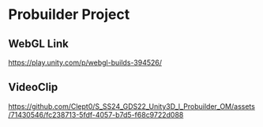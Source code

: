 # Probuilder Project

## WebGL Link
https://play.unity.com/p/webgl-builds-394526/

## VideoClip
https://github.com/Clept0/S_SS24_GDS22_Unity3D_l_Probuilder_OM/assets/71430546/fc238713-5fdf-4057-b7d5-f68c9722d088
